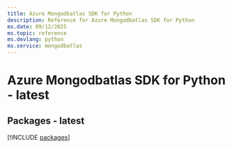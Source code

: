 ```yaml
---
title: Azure Mongodbatlas SDK for Python
description: Reference for Azure Mongodbatlas SDK for Python
ms.date: 09/12/2025
ms.topic: reference
ms.devlang: python
ms.service: mongodbatlas
---
```

# Azure Mongodbatlas SDK for Python - latest
## Packages - latest
[!INCLUDE [packages](mongodbatlas-index.md)]